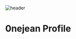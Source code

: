 ![header](https://capsule-render.vercel.app/api?type=wave&color=auto&height=300&section=header&text=capsule%20render&fontSize=90)

# 0nejean Profile

<!--
**0nejean/0nejean** is a ✨ _special_ ✨ repository because its `README.md` (this file) appears on your GitHub profile.

Here are some ideas to get you started:

- 🔭 I’m currently working on ...
- 🌱 I’m currently learning ...
- 👯 I’m looking to collaborate on ...
- 🤔 I’m looking for help with ...
- 💬 Ask me about ...
- 📫 How to reach me: ...
- 😄 Pronouns: ...
- ⚡ Fun fact: ...
-->
